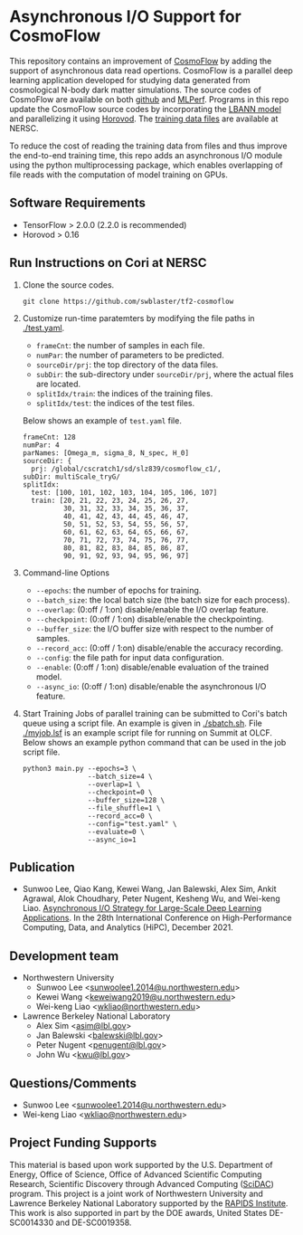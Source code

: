 # Asynchronous I/O Support for CosmoFlow
This repository contains an improvement of
[CosmoFlow](https://dl.acm.org/doi/10.1109/SC.2018.00068)
by adding the support of asynchronous data read opertions.
CosmoFlow is a parallel deep learning application developed for studying
data generated from cosmological N-body dark matter simulations.
The source codes of CosmoFlow are available on both
[github](https://github.com/NERSC/CosmoFlow)
and [MLPerf](https://mlcommons.org/en/training-hpc-10/).
Programs in this repo update the CosmoFlow source codes by incorporating
the [LBANN model](https://www.osti.gov/servlets/purl/1548314)
and parallelizing it using [Horovod](https://github.com/horovod/horovod#citation).
The [training data files](https://portal.nersc.gov/project/m3363/) are available at NERSC.

To reduce the cost of reading the training data from files
and thus improve the end-to-end training time, this repo adds an asynchronous
I/O module using the python multiprocessing package, which enables
overlapping of file reads with the computation of model training on GPUs.

## Software Requirements
  * TensorFlow > 2.0.0 (2.2.0 is recommended)
  * Horovod > 0.16

## Run Instructions on Cori at NERSC
1. Clone the source codes.
   ```
   git clone https://github.com/swblaster/tf2-cosmoflow
   ```

2. Customize run-time paratemters by modifying the file paths in [./test.yaml](test.yaml).
   * `frameCnt`: the number of samples in each file.
   * `numPar`: the number of parameters to be predicted.
   * `sourceDir/prj`: the top directory of the data files.
   * `subDir`: the sub-directory under `sourceDir/prj`, where the actual files are located.
   * `splitIdx/train`: the indices of the training files.
   * `splitIdx/test`: the indices of the test files.

   Below shows an example of `test.yaml` file.
   ```
   frameCnt: 128
   numPar: 4
   parNames: [Omega_m, sigma_8, N_spec, H_0]
   sourceDir: {
     prj: /global/cscratch1/sd/slz839/cosmoflow_c1/,
   subDir: multiScale_tryG/
   splitIdx:
     test: [100, 101, 102, 103, 104, 105, 106, 107]
     train: [20, 21, 22, 23, 24, 25, 26, 27,
             30, 31, 32, 33, 34, 35, 36, 37,
             40, 41, 42, 43, 44, 45, 46, 47,
             50, 51, 52, 53, 54, 55, 56, 57,
             60, 61, 62, 63, 64, 65, 66, 67,
             70, 71, 72, 73, 74, 75, 76, 77,
             80, 81, 82, 83, 84, 85, 86, 87,
             90, 91, 92, 93, 94, 95, 96, 97]
   ```

3. Command-line Options
   * `--epochs`: the number of epochs for training.
   * `--batch_size`: the local batch size (the batch size for each process).
   * `--overlap`: (0:off / 1:on) disable/enable the I/O overlap feature.
   * `--checkpoint`: (0:off / 1:on) disable/enable the checkpointing.
   * `--buffer_size`: the I/O buffer size with respect to the number of samples.
   * `--record_acc`: (0:off / 1:on) disable/enable the accuracy recording.
   * `--config`: the file path for input data configuration.
   * `--enable`: (0:off / 1:on) disable/enable evaluation of the trained model.
   * `--async_io`: (0:off / 1:on) disable/enable the asynchronous I/O feature.

4. Start Training
   Jobs of parallel training can be submitted to Cori's batch queue using
   a script file. An example is given in [./sbatch.sh](sbatch.sh).
   File [./myjob.lsf](myjob.lsf) is an example script file for running on
   Summit at OLCF. Below shows an example python command that can be used
   in the job script file.
   ```
   python3 main.py --epochs=3 \
                   --batch_size=4 \
                   --overlap=1 \
                   --checkpoint=0 \
                   --buffer_size=128 \
                   --file_shuffle=1 \
                   --record_acc=0 \
                   --config="test.yaml" \
                   --evaluate=0 \
                   --async_io=1
   ```

## Publication
* Sunwoo Lee, Qiao Kang, Kewei Wang, Jan Balewski, Alex Sim, Ankit Agrawal, Alok Choudhary, Peter Nugent, Kesheng Wu, and Wei-keng Liao. [Asynchronous I/O Strategy for Large-Scale Deep Learning Applications](https://doi.org/10.1109/HiPC53243.2021.00046). In the 28th International Conference on High-Performance Computing, Data, and Analytics (HiPC), December 2021.

## Development team
  * Northwestern University
    + Sunwoo Lee <<sunwoolee1.2014@u.northwestern.edu>>
    + Kewei Wang <<keweiwang2019@u.northwestern.edu>>
    + Wei-keng Liao <<wkliao@northwestern.edu>>
  * Lawrence Berkeley National Laboratory
    + Alex Sim <<asim@lbl.gov>>
    + Jan Balewski <<balewski@lbl.gov>>
    + Peter Nugent <<penugent@lbl.gov>>
    + John Wu <<kwu@lbl.gov>>

## Questions/Comments
  * Sunwoo Lee <<sunwoolee1.2014@u.northwestern.edu>>
  * Wei-keng Liao <<wkliao@northwestern.edu>>

## Project Funding Supports
This material is based upon work supported by the U.S. Department of Energy, Office of Science, Office of Advanced Scientific Computing Research, Scientific Discovery through Advanced Computing ([SciDAC](https://www.scidac.gov)) program. This project is a joint work of Northwestern University and Lawrence Berkeley National Laboratory supported by the [RAPIDS Institute](https://rapids.lbl.gov). This work is also supported in part by the DOE awards, United States DE-SC0014330 and DE-SC0019358.
